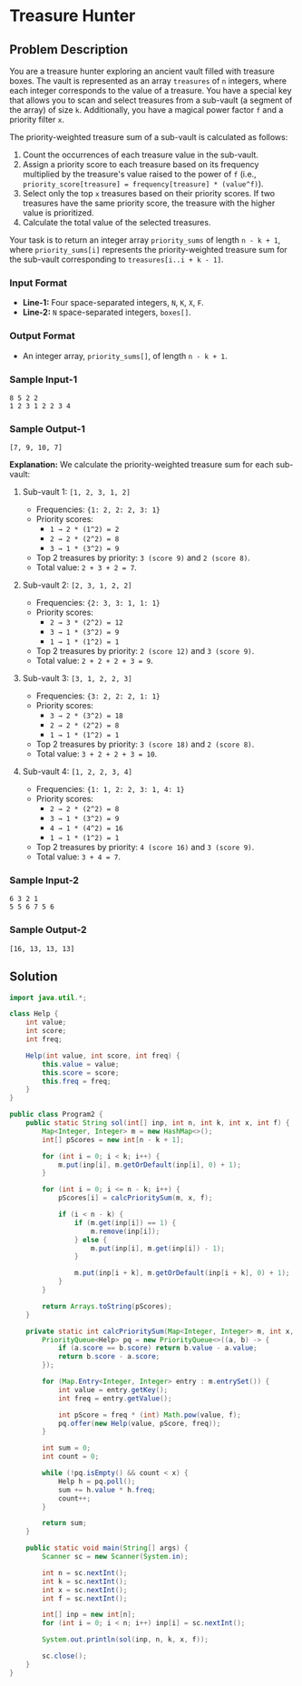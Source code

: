 # Treasure Hunter

## Problem Description

You are a treasure hunter exploring an ancient vault filled with treasure boxes. The vault is represented as an array `treasures` of `n` integers, where each integer corresponds to the value of a treasure. You have a special key that allows you to scan and select treasures from a sub-vault (a segment of the array) of size `k`. Additionally, you have a magical power factor `f` and a priority filter `x`.

The priority-weighted treasure sum of a sub-vault is calculated as follows:
1. Count the occurrences of each treasure value in the sub-vault.
2. Assign a priority score to each treasure based on its frequency multiplied by the treasure's value raised to the power of `f` (i.e., `priority_score[treasure] = frequency[treasure] * (value^f)`).
3. Select only the top `x` treasures based on their priority scores. If two treasures have the same priority score, the treasure with the higher value is prioritized.
4. Calculate the total value of the selected treasures.

Your task is to return an integer array `priority_sums` of length `n - k + 1`, where `priority_sums[i]` represents the priority-weighted treasure sum for the sub-vault corresponding to `treasures[i..i + k - 1]`.

### Input Format
- **Line-1:** Four space-separated integers, `N`, `K`, `X`, `F`.
- **Line-2:** `N` space-separated integers, `boxes[]`.

### Output Format
- An integer array, `priority_sums[]`, of length `n - k + 1`.

### Sample Input-1
```
8 5 2 2
1 2 3 1 2 2 3 4
```

### Sample Output-1
```
[7, 9, 10, 7]
```

**Explanation:**
We calculate the priority-weighted treasure sum for each sub-vault:

1. Sub-vault 1: `[1, 2, 3, 1, 2]`
   - Frequencies: `{1: 2, 2: 2, 3: 1}`
   - Priority scores:
     - `1 → 2 * (1^2) = 2`
     - `2 → 2 * (2^2) = 8`
     - `3 → 1 * (3^2) = 9`
   - Top 2 treasures by priority: `3 (score 9)` and `2 (score 8)`.
   - Total value: `2 + 3 + 2 = 7`.

2. Sub-vault 2: `[2, 3, 1, 2, 2]`
   - Frequencies: `{2: 3, 3: 1, 1: 1}`
   - Priority scores:
     - `2 → 3 * (2^2) = 12`
     - `3 → 1 * (3^2) = 9`
     - `1 → 1 * (1^2) = 1`
   - Top 2 treasures by priority: `2 (score 12)` and `3 (score 9)`.
   - Total value: `2 + 2 + 2 + 3 = 9`.

3. Sub-vault 3: `[3, 1, 2, 2, 3]`
   - Frequencies: `{3: 2, 2: 2, 1: 1}`
   - Priority scores:
     - `3 → 2 * (3^2) = 18`
     - `2 → 2 * (2^2) = 8`
     - `1 → 1 * (1^2) = 1`
   - Top 2 treasures by priority: `3 (score 18)` and `2 (score 8)`.
   - Total value: `3 + 2 + 2 + 3 = 10`.

4. Sub-vault 4: `[1, 2, 2, 3, 4]`
   - Frequencies: `{1: 1, 2: 2, 3: 1, 4: 1}`
   - Priority scores:
     - `2 → 2 * (2^2) = 8`
     - `3 → 1 * (3^2) = 9`
     - `4 → 1 * (4^2) = 16`
     - `1 → 1 * (1^2) = 1`
   - Top 2 treasures by priority: `4 (score 16)` and `3 (score 9)`.
   - Total value: `3 + 4 = 7`.

### Sample Input-2
```
6 3 2 1
5 5 6 7 5 6
```

### Sample Output-2
```
[16, 13, 13, 13]
```

## Solution

```java
import java.util.*;

class Help {
    int value;
    int score;
    int freq;

    Help(int value, int score, int freq) {
        this.value = value;
        this.score = score;
        this.freq = freq;
    }
}

public class Program2 {
    public static String sol(int[] inp, int n, int k, int x, int f) {
        Map<Integer, Integer> m = new HashMap<>();
        int[] pScores = new int[n - k + 1];

        for (int i = 0; i < k; i++) {
            m.put(inp[i], m.getOrDefault(inp[i], 0) + 1);
        }

        for (int i = 0; i <= n - k; i++) {
            pScores[i] = calcPrioritySum(m, x, f);

            if (i < n - k) {
                if (m.get(inp[i]) == 1) {
                    m.remove(inp[i]);
                } else {
                    m.put(inp[i], m.get(inp[i]) - 1);
                }

                m.put(inp[i + k], m.getOrDefault(inp[i + k], 0) + 1);
            }
        }

        return Arrays.toString(pScores);
    }

    private static int calcPrioritySum(Map<Integer, Integer> m, int x, int f) {
        PriorityQueue<Help> pq = new PriorityQueue<>((a, b) -> {
            if (a.score == b.score) return b.value - a.value;
            return b.score - a.score;
        });

        for (Map.Entry<Integer, Integer> entry : m.entrySet()) {
            int value = entry.getKey();
            int freq = entry.getValue();

            int pScore = freq * (int) Math.pow(value, f);
            pq.offer(new Help(value, pScore, freq));
        }

        int sum = 0;
        int count = 0;

        while (!pq.isEmpty() && count < x) {
            Help h = pq.poll();
            sum += h.value * h.freq;
            count++;
        }

        return sum;
    }

    public static void main(String[] args) {
        Scanner sc = new Scanner(System.in);

        int n = sc.nextInt();
        int k = sc.nextInt();
        int x = sc.nextInt();
        int f = sc.nextInt();

        int[] inp = new int[n];
        for (int i = 0; i < n; i++) inp[i] = sc.nextInt();

        System.out.println(sol(inp, n, k, x, f));

        sc.close();
    }
}
```
